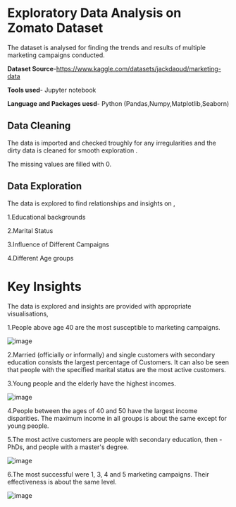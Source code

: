 # Exploratory Data Analysis on Zomato Dataset
The dataset is analysed for finding the trends and results of multiple marketing campaigns conducted.

**Dataset Source**-https://www.kaggle.com/datasets/jackdaoud/marketing-data

**Tools used**- Jupyter notebook 

**Language and Packages uesd**- Python (Pandas,Numpy,Matplotlib,Seaborn)

## Data Cleaning
The data is imported and checked troughly for any irregularities and the dirty data is cleaned for smooth exploration .

The missing values are filled with 0.

## Data Exploration 
The data is explored to find relationships and insights on ,

1.Educational backgrounds

2.Marital Status

3.Influence of Different Campaigns

4.Different Age groups

# Key Insights
The data is explored and insights are provided with appropriate visualisations,

1.People above age 40 are the most susceptible to marketing campaigns.

![image](https://user-images.githubusercontent.com/131190846/233070710-e09d7a28-6c3c-4602-8700-6de776f04755.png)

2.Married (officially or informally) and single customers with secondary education consists the largest percentage of Customers. It can also be seen that people with the specified marital status are the most active customers.

3.Young people and the elderly have the highest incomes.

![image](https://user-images.githubusercontent.com/131190846/233070917-df2b19f3-9962-4a45-8ae4-0537c553033e.png)

4.People between the ages of 40 and 50 have the largest income disparities. The maximum income in all groups is about the same except for young people.

5.The most active customers are people with secondary education, then - PhDs, and people with a master's degree.

![image](https://user-images.githubusercontent.com/131190846/233071805-c62b13c4-b3eb-47fb-a5d9-2c0b5f395f08.png)

6.The most successful were 1, 3, 4 and 5 marketing campaigns. Their effectiveness is about the same level.

![image](https://user-images.githubusercontent.com/131190846/233071146-473ece64-ced1-4bd9-b117-58c54c496781.png)

